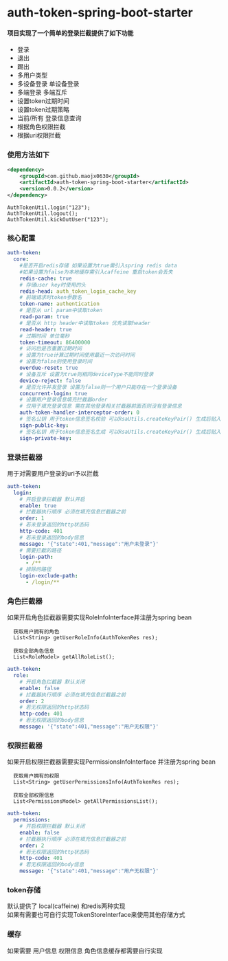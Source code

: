 # auth-token-spring-boot-starter

#### 项目实现了一个简单的登录拦截提供了如下功能

* 登录
* 退出
* 踢出
* 多用户类型
* 多设备登录 单设备登录
* 多端登录 多端互斥
* 设置token过期时间
* 设置token过期策略
* 当前/所有 登录信息查询
* 根据角色权限拦截
* 根据uri权限拦截

### 使用方法如下

```xml
<dependency>
    <groupId>com.github.maojx0630</groupId>
    <artifactId>auth-token-spring-boot-starter</artifactId>
    <version>0.0.2</version>
</dependency>
```

```
AuthTokenUtil.login("123");
AuthTokenUtil.logout();
AuthTokenUtil.kickOutUser("123");
```

### 核心配置

```yaml
auth-token:
  core:
    #是否开启redis存储 如果设置为true需引入spring redis data
    #如果设置为false为本地缓存需引入caffeine 重启token会丢失
    redis-cache: true
    # 存储user key时使用的头
    redis-head: auth_token_login_cache_key
    # 前端请求时token参数名
    token-name: authentication
    # 是否从 url param中读取token
    read-param: true
    # 是否从 http header中读取token 优先读取header
    read-header: true
    # 过期时间 单位毫秒
    token-timeout: 86400000
    # 访问后是否重置过期时间
    # 设置为true计算过期时间使用最近一次访问时间
    # 设置为false则使用登录时间
    overdue-reset: true
    # 设备互斥 设置为true则相同deviceType不能同时登录
    device-reject: false
    # 是否允许并发登录 设置为false则一个用户只能存在一个登录设备
    concurrent-login: true
    # 设置用户登录信息填充拦截器order 
    # 仅用于填充登录信息 需在其他登录相关拦截器前面否则没有登录信息
    auth-token-handler-interceptor-order: 0
    # 签名公钥 用于token信息签名校验 可以RsaUtils.createKeyPair() 生成后贴入 建议替换
    sign-public-key:
    # 签名私钥 用于token信息签名生成 可以RsaUtils.createKeyPair() 生成后贴入 建议替换
    sign-private-key:
```

### 登录拦截器

用于对需要用户登录的uri予以拦截

```yaml
auth-token:
  login:
    # 开启登录拦截器 默认开启
    enable: true
    # 拦截器执行顺序 必须在填充信息拦截器之前
    order: 1
    # 若未登录返回的http状态码
    http-code: 401
    # 若未登录返回的body信息
    message: '{"state":401,"message":"用户未登录"}'
    # 需要拦截的路径
    login-path:
      - /**
    # 排除的路径
    login-exclude-path:
      - /login/**
```

### 角色拦截器

如果开启角色拦截器需要实现RoleInfoInterface并注册为spring bean

```
  获取用户拥有的角色
  List<String> getUserRoleInfo(AuthTokenRes res);
  
  获取全部角色信息
  List<RoleModel> getAllRoleList();
```

```yaml
auth-token:
  role:
    # 开启角色拦截器 默认关闭
    enable: false
    # 拦截器执行顺序 必须在填充信息拦截器之前
    order: 2
    # 若无权限返回的http状态码
    http-code: 401
    # 若无权限返回的body信息
    message: '{"state":401,"message":"用户无权限"}'
```

### 权限拦截器

如果开启权限拦截器需要实现PermissionsInfoInterface 并注册为spring bean

```
  获取用户拥有的权限
  List<String> getUserPermissionsInfo(AuthTokenRes res);

  获取全部权限信息
  List<PermissionsModel> getAllPermissionsList();
```

```yaml
auth-token:
  permissions:
    # 开启权限拦截器 默认关闭
    enable: false
    # 拦截器执行顺序 必须在填充信息拦截器之前
    order: 2
    # 若无权限返回的http状态码
    http-code: 401
    # 若无权限返回的body信息
    message: '{"state":401,"message":"用户无权限"}'
```

### token存储

默认提供了 local(caffeine) 和redis两种实现  
如果有需要也可自行实现TokenStoreInterface来使用其他存储方式

### 缓存

如果需要 用户信息 权限信息 角色信息缓存都需要自行实现